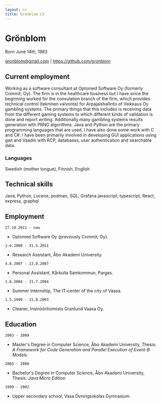 ```yaml
---
layout: cv
title: Grönblom CV
---
```

# Grönblom
Born June 14th, 1983

<div id="webaddress">
<a href="gronblom@gmail.com">gronblom@gmail.com</a>
| <a href="https://github.com/gronblom">https://github.com/gronblom</a>
</div>


## Current employment

Working as a software consultant at Optomed Software Oy (formerly Commit; Oy). The firm is in the healthcare business but I have since the beginning worked for the consulation branch of the firm, which provides technical control (tekninen valvonta) for Arpajaishallinto of Veikkaus Oy gambling systems. The primary things that this includes is receiving data from the different gaming systems to which different kinds of validation is done and report writing. Additionally many gambling systems results generation with PRNG algorithms. Java and Python are the primary programming languages that are used. I have also done some work with C and C#. I have been primarily involved in developing GUI applications using gwt and Vaadin with RCP, databases, user authentication and searchable data.

### Languages

Swedish (mother tongue), Finnish, English


## Technical skills

Java, Python, Lucene, podman, SQL, Grafana javascript, typescript, React, express, graphql


## Employment

`27.10.2011 - now`
- Optomed Software Oy (previously Commit; Oy).

`1.6.2008 - 31.5.2011`
- Research Assistant, Åbo Akademi University.

`4.6.2007 - 13.8.2007`
- Personal Assistant, Kårkulla Samkommun, Pargas.

`1.6.2004 - 31.7.2004`
- Summer Internship, The IT-center of the city of Vaasa.

`1.5.1999 - 31.8.2003`
- Cleaner, Insinööritoimisto Granlund Vaasa Oy.


## Education

`2003 - 2009`
 - Master's Degree in Computer Science, Åbo Akademi University, Thesis: _A Framework for Code Generation and Parallel
Execution of Event-B Models_

`2003 - 2008`
 - Bachelor's Degree in Computer Science, Åbo Akademi University, Thesis: _Java Micro Edition_

`1999 - 2002`
 - Upper secondary school, Vasa Övningsskolas Gymnasium.


<!-- ### Footer

Last updated: August 2021 -->


